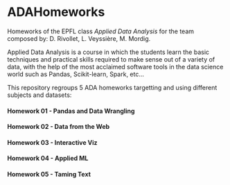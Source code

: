 # ADAHomeworks
Homeworks of the EPFL class *Applied Data Analysis* for the team composed by: D. Rivollet, L. Veyssière, M. Mordig.

Applied Data Analysis is a course in which the students learn the basic techniques and practical skills required to make sense out of a variety of data, with the help of the most acclaimed software tools in the data science world such as Pandas, Scikit-learn, Spark, etc...

This repository regroups 5 ADA homeworks targetting and using different subjects and datasets:

#### Homework 01 - Pandas and Data Wrangling

#### Homework 02 - Data from the Web

#### Homework 03 - Interactive Viz

#### Homework 04 - Applied ML

#### Homework 05 - Taming Text
